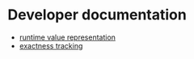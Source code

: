 # Developer documentation

* [runtime value representation](rtvalue.md)
* [exactness tracking](exact.md)
